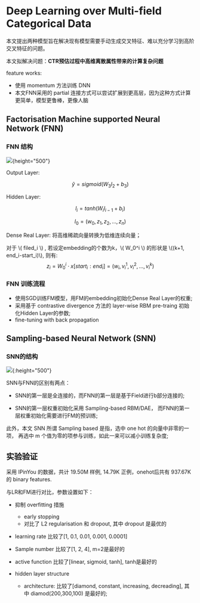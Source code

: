 # Deep Learning over Multi-field Categorical Data

本文提出两种模型旨在解决现有模型需要手动生成交叉特征、难以充分学习到高阶交叉特征的问题。

本文拟解决问题：**CTR预估过程中高维离散属性带来的计算复杂问题**

feature works:

- 使用 momentum 方法训练 DNN
- 本文FNN采用的 partial 连接方式可以尝试扩展到更高层，因为这种方式计算更简单，模型更鲁棒，更像人脑


## Factorisation Machine supported Neural Network (FNN)

### FNN 结构

![](https://betterxys.github.io/styles/images/ctrfigs/FNN.png){height="500"}

Output Layer:

$$
\hat{y} = sigmoid(W_3l_2 + b_3)
$$


Hidden Layer: 

$$
l_i = tanh(W_il_{i-1} + b_i)
$$

$$
l_0 = (w_0, z_1, z_2,...,z_n)
$$


Dense Real Layer: 将高维稀疏向量转换为低维连续向量； 

对于 \\( filed_i \\) , 若设定embedding的个数为k，\\( W_0^i \\) 的形状是 \\((k+1, end_i-start_i)\\),  则有:
$$
z_i = W_0^i \cdot x[start_i : end_i]
= (w_i, v_i^1, v_i^2, ... , v_i^k)
$$

### FNN 训练流程

- 使用SGD训练FM模型，用FM的embedding初始化Dense Real Layer的权重;
- 采用基于 contrastive divergence 方法的 layer-wise RBM pre-traing 初始化Hidden Layer的参数;
- fine-tuning with back propagation


## Sampling-based Neural Network (SNN)

### SNN的结构

![](https://betterxys.github.io/styles/images/ctrfigs/SNN_PRO.png){:height="500"}

SNN与FNN的区别有两点：

- SNN的第一层是全连接的，而FNN的第一层是基于Field进行b部分连接的;

- SNN的第一层权重初始化采用 Sampling-based RBM/DAE， 而FNN的第一层权重初始化需要进行FM的预训练;

此外，本文 SNN 所谓 Sampling based 是指，选中 one hot 的向量中非零的一项， 再选中 m 个值为零的项参与训练，如此一来可以减小训练复杂度;

## 实验验证

采用 IPinYou 的数据，共计 19.50M 样例, 14.79K 正例，onehot后共有 937.67K 的 binary features.

与LR和FM进行对比，参数设置如下：

- 抑制 overfitting 措施
	- early stopping
	- 对比了 L2 regularisation 和 dropout, 其中 dropout 是最优的

- learning rate
比较了[1, 0.1, 0.01, 0.001, 0.0001]

- Sample number
比较了[1, 2, 4], m=2是最好的

- active function
比较了[linear, sigmoid, tanh], tanh是最好的

- hidden layer structure

	- architecture: 比较了[diamond, constant, increasing, decreading], 其中 diamod(200,300,100) 是最好的;
	